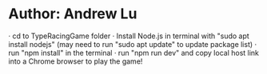 # Author: Andrew Lu

· cd to TypeRacingGame folder
· Install Node.js in terminal with "sudo apt install nodejs" (may need to run "sudo apt update" to update package list)
· run "npm install" in the terminal
· run "npm run dev" and copy local host link into a Chrome browser to play the game!

